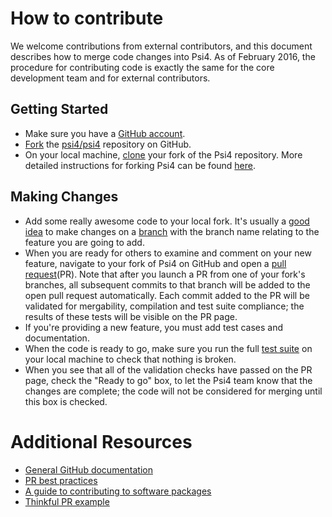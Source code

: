 # How to contribute

We welcome contributions from external contributors, and this document
describes how to merge code changes into Psi4.  As of February 2016, the
procedure for contributing code is exactly the same for the core development
team and for external contributors.

## Getting Started

* Make sure you have a [GitHub account](https://github.com/signup/free).
* [Fork](https://help.github.com/articles/fork-a-repo/) the
  [psi4/psi4](https://github.com/psi4/psi4) repository on GitHub.
* On your local machine,
  [clone](https://help.github.com/articles/cloning-a-repository/) your fork of
  the Psi4 repository.  More detailed instructions for forking Psi4 can be found
  [here](https://github.com/psi4/psi4/wiki/1_Obtaining#fork-from-public-github-repository).

## Making Changes

* Add some really awesome code to your local fork.  It's usually a [good
  idea](http://blog.jasonmeridth.com/posts/do-not-issue-pull-requests-from-your-master-branch/)
  to make changes on a
  [branch](https://help.github.com/articles/creating-and-deleting-branches-within-your-repository/)
  with the branch name relating to the feature you are going to add.
* When you are ready for others to examine and comment on your new feature,
  navigate to your fork of Psi4 on GitHub and open a [pull
  request](https://help.github.com/articles/using-pull-requests/)(PR). Note that
  after you launch a PR from one of your fork's branches, all
  subsequent commits to that branch will be added to the open pull request
  automatically.  Each commit added to the PR will be validated for
  mergability, compilation and test suite compliance; the results of these tests
  will be visible on the PR page.
* If you're providing a new feature, you must add test cases and documentation.
* When the code is ready to go, make sure you run the full
  [test suite](https://github.com/psi4/psi4/wiki/4_Testing) on your
  local machine to check that nothing is broken.
* When you see that all of the validation checks have passed on the PR
  page, check the "Ready to go" box, to let the Psi4 team know that the
  changes are complete; the code will not be considered for merging until this
  box is checked.

# Additional Resources

* [General GitHub documentation](https://help.github.com/)
* [PR best practices](http://codeinthehole.com/writing/pull-requests-and-other-good-practices-for-teams-using-github/)
* [A guide to contributing to software packages](http://www.contribution-guide.org)
* [Thinkful PR example](http://www.thinkful.com/learn/github-pull-request-tutorial/#Time-to-Submit-Your-First-PR)

